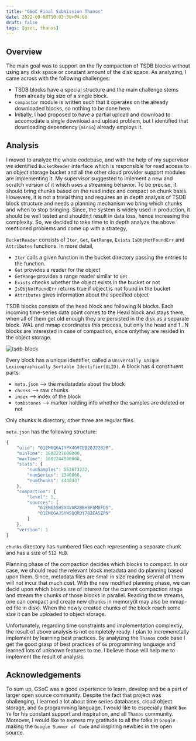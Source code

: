 ```yaml
---
title: "GSoC Final Submission Thanos"
date: 2022-09-08T10:03:50+04:00
draft: false
tags: [gsoc, thanos]
---
```


## Overview

The main goal was to support on the fly compaction of TSDB blocks without using any disk space or constant amount of the disk space. As analyzing, I came across with the following challenges:

- TSDB blocks have a special structure and the main challenge stems from already big size of a single block.
- `compactor` module is written such that it operates on the  already downloaded blocks, so nothing to be done here.
- Initially, I had proposed to have a partial upload and download to accomodate a single download and upload problem, but I identified that downloading dependency (`minio`) already employs it.

## Analysis

I moved to analyze the whole codebase, and with the help of my supervisor we identified `BucketReader` interface which is responsible for read access to an object storage bucket and all the other cloud provider support modules are implementing it. My supervisor suggested to imlement a new and scratch version of it which uses a streaming behavior. To be precise, it should bring chunks based on the read index and compact on chunk basis. Howevere, it is not a trivial thing and requires an in depth analysis of TSDB block structure and needs a planning mechanism wo bring which chunks and when to stop bringing. Since, the system is widely used in production, it should be well tested and shouldn;t result in data loss, hence increasing the complexity. So, we decided to take time to in depth analyze the above mentioned problems and come up with a strategy, 

`BucketReader` consists of `Iter`, `Get`, `GetRange`, `Exists` `IsObjNotFoundErr` and `Attributes` functions. In more detail, 
  - `Iter` calls a given function in the bucket directory passing the entries to the function.
  - `Get` provides a reader for the object
  - `GetRange` provides a range reader similar to `Get`
  - `Exists` checks whether the object exists in the bucket or not
  - `IsObjNotFoundErr` returns true if object is not found in the bucket
  - `Attributes` gives information about the specified object

TSDB blocks consists of the head block and following N blocks. Each incoming time-series data point comes to the Head block and stays there, when all of them get old enough they are persisted in the disk as a separate block. WAL and mmap coordinates this process, but only the head and 1...N blocks are interested in case of compaction, since  onlythey are resided in the object storage.

![tsdb-block](https://s3.us-west-2.amazonaws.com/secure.notion-static.com/64887996-f205-4738-91f7-74d950eff74e/Screenshot_from_2022-09-08_10-56-25.png?X-Amz-Algorithm=AWS4-HMAC-SHA256&X-Amz-Content-Sha256=UNSIGNED-PAYLOAD&X-Amz-Credential=AKIAT73L2G45EIPT3X45%2F20220909%2Fus-west-2%2Fs3%2Faws4_request&X-Amz-Date=20220909T174644Z&X-Amz-Expires=86400&X-Amz-Signature=56640faf1470709ee911702d53b08cc2cd99db936225e4f2de6288ed388a829c&X-Amz-SignedHeaders=host&response-content-disposition=filename%20%3D%22Screenshot%2520from%25202022-09-08%252010-56-25.png%22&x-id=GetObject)

Every block has a unique identifier, called a `Universally Unique Lexicographically Sortable Identifier(ULID)`. A block has 4 constituent parts:
- `meta.json` --> the medatadata about the block
- `chunks` --> raw chunks
- `index` --> index of the block
- `tombstones` --> marker holding info whether the samples are deleted or not

Only chunks is directory, other three are regular files. 

`meta.json` has the following structure:
```js
{
    "ulid": "01EM6Q6A1YPX4G9TEB20J22B2R",
    "minTime": 1602237600000,
    "maxTime": 1602244800000,
    "stats": {
        "numSamples": 553673232,
        "numSeries": 1346066,
        "numChunks": 4440437
    },
    "compaction": {
        "level": 1,
        "sources": [
            "01EM65SHSX4VARXBBHBF0M0FDS",
            "01EM6GAJSYWSQQRDY782EA5ZPN"
        ]
    },
    "version": 1
}
```

`chunks` directory has numbered files each representing a separate chunk and has a size of `512 MiB`.

Planning phase of the compaction decides which blocks to compact. In our case, we should read the relevant block metadata and do planning based upon them. Since, metadata files are small in size reading several of them will not incur that much cost. With the new modified planning phase, we can decid upon which blocks are of interest for the current compaction stage and stream the chunks of those blocks in parallel. Reading those streams, one can compact and create new chunks in memory(it may also be mmap-ed file in disk). When the newly created chunks of the block reach some size it can be uploaded to object storage.

Unfortunately, regarding time constraints and implementation complextiy, the result of above analysis is not completely ready. I plan to incremenetally implement by learning best practices. By analyizng the `Thanos` code base I get the good grasp of best practices of `Go` programming language and learned lots of unknown features to me. I believe those will help me to implement the result of analysis.

## Acknowledgements
To sum up, GSoC was a good experience to learn, develop and be a part of larger open source community. Despite the fact that project was challenging, I learned a lot about time series databases, cloud object storage, and  `Go` programming language. I would like to especially thank `Ben Ye` for his constant support and inspiration, and all `Thanos` community. Moreover, I would like to express my gratitude to all the folks in `Google` making the `Google Summer of Code` and inspiring newbies in the open source.
